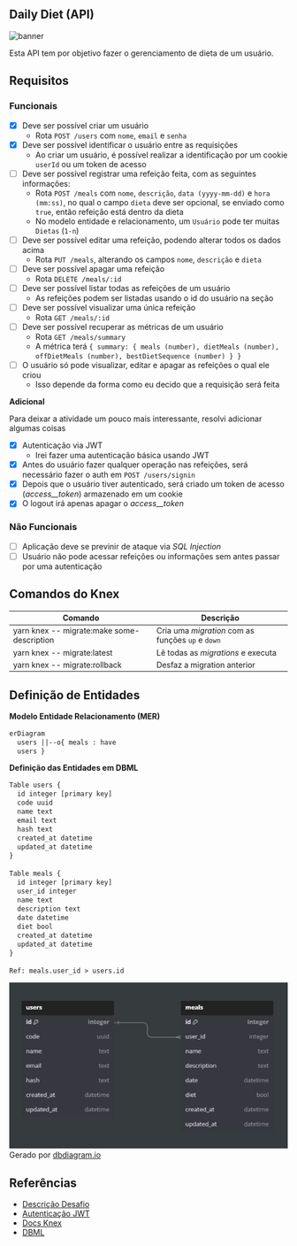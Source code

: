 ## Daily Diet (API)

![banner](./.github/imgs/banner.png)

Esta API tem por objetivo fazer o gerenciamento de dieta de um usuário.

## Requisitos

### Funcionais

- [x] Deve ser possível criar um usuário
  - Rota `POST /users` com `nome`, `email` e `senha`
- [x] Deve ser possível identificar o usuário entre as requisições
  - Ao criar um usuário, é possível realizar a identificação por um cookie `userId` ou um token de acesso
- [ ] Deve ser possível registrar uma refeição feita, com as seguintes informações:
  - Rota `POST /meals` com `nome`, `descrição`, `data (yyyy-mm-dd)` e `hora (mm:ss)`, no qual o campo `dieta` deve ser opcional, se enviado como `true`, então refeição está dentro da dieta
  - No modelo entidade e relacionamento, um `Usuário` pode ter muitas `Dietas` (`1-n`)
- [ ] Deve ser possível editar uma refeição, podendo alterar todos os dados acima
  - Rota `PUT /meals`, alterando os campos `nome`, `descrição` e `dieta`
- [ ] Deve ser possível apagar uma refeição
  - Rota `DELETE /meals/:id`
- [ ] Deve ser possível listar todas as refeições de um usuário
  - As refeições podem ser listadas usando o id do usuário na seção
- [ ] Deve ser possível visualizar uma única refeição
  - Rota `GET /meals/:id`
- [ ] Deve ser possível recuperar as métricas de um usuário
  - Rota `GET /meals/summary`
  - A métrica terá `{ summary: { meals (number), dietMeals (number), offDietMeals (number), bestDietSequence (number) } }`
- [ ] O usuário só pode visualizar, editar e apagar as refeições o qual ele criou
  - Isso depende da forma como eu decido que a requisição será feita

**Adicional**

Para deixar a atividade um pouco mais interessante, resolvi adicionar algumas coisas

- [x] Autenticação via JWT
  - Irei fazer uma autenticação básica usando JWT
- [x] Antes do usuário fazer qualquer operação nas refeições, será necessário fazer o auth em `POST /users/signin`
- [x] Depois que o usuário tiver autenticado, será criado um token de acesso (_access\_\_token_) armazenado em um cookie
- [x] O logout irá apenas apagar o _access\_\_token_

### Não Funcionais

- [ ] Aplicação deve se previnir de ataque via _SQL Injection_
- [ ] Usuário não pode acessar refeições ou informações sem antes passar por uma autenticação

## Comandos do Knex

| Comando                                    | Descrição                                         |
| ------------------------------------------ | ------------------------------------------------- |
| yarn knex -- migrate:make some-description | Cria uma _migration_ com as funções `up` e `down` |
| yarn knex -- migrate:latest                | Lê todas as _migrations_ e executa                |
| yarn knex -- migrate:rollback              | Desfaz a migration anterior                       |

## Definição de Entidades

**Modelo Entidade Relacionamento (MER)**

```mermaid
erDiagram
  users ||--o{ meals : have
  users }
```

**Definição das Entidades em DBML**

```dbml
Table users {
  id integer [primary key]
  code uuid
  name text
  email text
  hash text
  created_at datetime
  updated_at datetime
}

Table meals {
  id integer [primary key]
  user_id integer
  name text
  description text
  date datetime
  diet bool
  created_at datetime
  updated_at datetime
}

Ref: meals.user_id > users.id
```

![mer](.github/imgs/mer.png)
Gerado por [dbdiagram.io](https://dbdiagram.io/)

## Referências

- [Descrição Desafio](https://efficient-sloth-d85.notion.site/Desafio-02-be7cdb37aaf74ba898bc6336427fa410)
- [Autenticação JWT](https://medium.com/@atatijr/token-based-authentication-with-fastify-jwt-and-typescript-1fa5cccc63c5)
- [Docs Knex](https://knexjs.org/guide/#node-js)
- [DBML](https://foliant-docs.github.io/docs/tutorials/db/dbml/)
